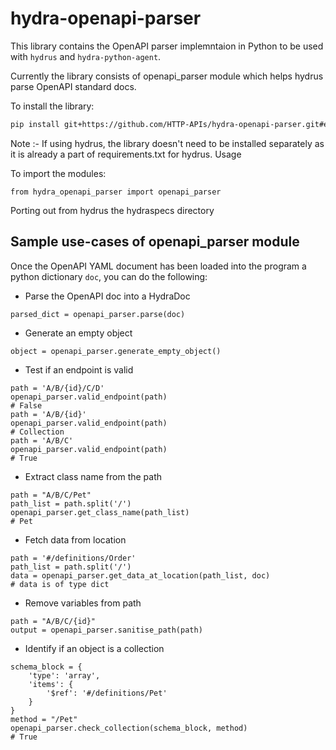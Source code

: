 # hydra-openapi-parser
This library contains the OpenAPI parser implemntaion in Python to be used with `hydrus` and `hydra-python-agent`.

Currently the library consists of openapi_parser module which helps hydrus parse OpenAPI standard docs.

To install the library:

```bash
pip install git+https://github.com/HTTP-APIs/hydra-openapi-parser.git#egg=hydra_openapi_parser
```

Note :- If using hydrus, the library doesn't need to be installed separately as it is already a part of requirements.txt for hydrus.
Usage

To import the modules:

```python3
from hydra_openapi_parser import openapi_parser
```

Porting out from hydrus the hydraspecs directory

## Sample use-cases of openapi_parser module

Once the OpenAPI YAML document has been loaded into the program a python dictionary `doc`, you can do the following:
- Parse the OpenAPI doc into a HydraDoc
```python3
parsed_dict = openapi_parser.parse(doc)
```
- Generate an empty object
```python3
object = openapi_parser.generate_empty_object()
```
- Test if an endpoint is valid
```python3
path = 'A/B/{id}/C/D'
openapi_parser.valid_endpoint(path)
# False
path = 'A/B/{id}'
openapi_parser.valid_endpoint(path)
# Collection
path = 'A/B/C'
openapi_parser.valid_endpoint(path)
# True
```
- Extract class name from the path
```python3
path = "A/B/C/Pet"
path_list = path.split('/')
openapi_parser.get_class_name(path_list)
# Pet
```
- Fetch data from location
```python3
path = '#/definitions/Order'
path_list = path.split('/')
data = openapi_parser.get_data_at_location(path_list, doc)
# data is of type dict
```
- Remove variables from path
```python3
path = "A/B/C/{id}"
output = openapi_parser.sanitise_path(path)
```
- Identify if an object is a collection
```python3
schema_block = {
    'type': 'array',
    'items': {
        '$ref': '#/definitions/Pet'
    }
}
method = "/Pet"
openapi_parser.check_collection(schema_block, method)
# True
```
